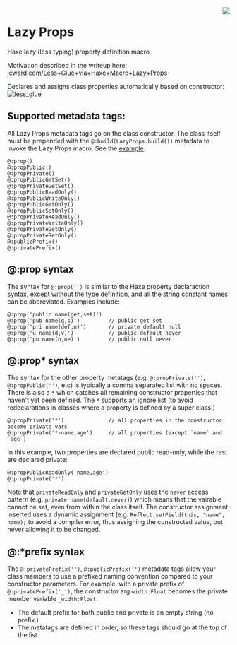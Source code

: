 <img align="right" src="https://cloud.githubusercontent.com/assets/2192439/13888490/5b058872-ed07-11e5-8244-931d338b5c80.png">

# Lazy Props

Haxe lazy (less typing) property definition macro

Motivation described in the writeup here: [jcward.com/Less+Glue+via+Haxe+Macro+Lazy+Props](http://jcward.com/Less+Glue+via+Haxe+Macro+Lazy+Props)

Declares and assigns class properties automatically based on constructor:
![less_glue](https://cloud.githubusercontent.com/assets/2192439/13889013/f779165e-ed09-11e5-8ce4-0aa02a190623.jpg)

Supported metadata tags:
-------------------------

All Lazy Props metadata tags go on the class constructor. The class itself must be prepended with the `@:build(LazyProps.build())` metadata to invoke the Lazy Props macro. See the [example](https://github.com/jcward/lazy-props/blob/master/test/Main.hx).

```
@:prop()
@:propPublic()
@:propPrivate()
@:propPublicGetSet()
@:propPrivateGetSet()
@:propPublicReadOnly()
@:propPublicWriteOnly()
@:propPublicGetOnly()
@:propPublicSetOnly()
@:propPrivateReadOnly()
@:propPrivateWriteOnly()
@:propPrivateGetOnly()
@:propPrivateSetOnly()
@:publicPrefix()
@:privatePrefix()
```

@:prop syntax
---------------

The syntax for `@:prop('')` is similar to the Haxe property declaraction syntax, except without the
type definition, and all the string constant names can be abbreviated. Examples include:

```
@:prop('public name(get,set)')
@:prop('pub name(g,s)')         // public get set
@:prop('pri name(def,n)')       // private default null
@:prop('u name(d,v)')           // public default never
@:prop('pu name(n,ne)')         // public null never
```

@:prop* syntax
---------------

The syntax for the other property metatags (e.g. `@:propPrivate('')`, `@:propPublic('')`, etc) is typically
a comma separated list with no spaces. There is also a `*` which catches all remaining constructor
properties that haven't yet been defined. The `*` supports an ignore list (to avoid redeclarations
in classes where a property is defined by a super class.)

```
@:propPrivate('*')              // all properties in the constructor become private vars
@:propPrivate('*-name,age')     // all properties (except `name` and `age`)
```

In this example, two properties are declared public read-only, while the rest are declared private:

```
@:propPublicReadOnly('name,age')
@:propPrivate('*')
```

Note that `privateReadOnly` and `privateGetOnly` uses the `never` access pattern (e.g. `private name(default,never)`)
which means that the vairable cannot be set, even from within the class itself. The constructor assignment
inserted uses a dynamic assignment (e.g. `Reflect.setField(this, "name", name);` to avoid a compiler error,
thus assigning the constructed value, but never allowing it to be changed.

@:*prefix syntax
---------------

The `@:privatePrefix('')`, `@:publicPrefix('')` metadata tags allow your class members to use a prefixed naming convention compared to your constructor parameters. For example, with a private prefix of `@:privatePrefix('_')`, the constructor arg `width:Float` becomes the private member variable `_width:Float`.

- The default prefix for both public and private is an empty string (no prefix.)
- The metatags are defined in order, so these tags should go at the top of the list.
